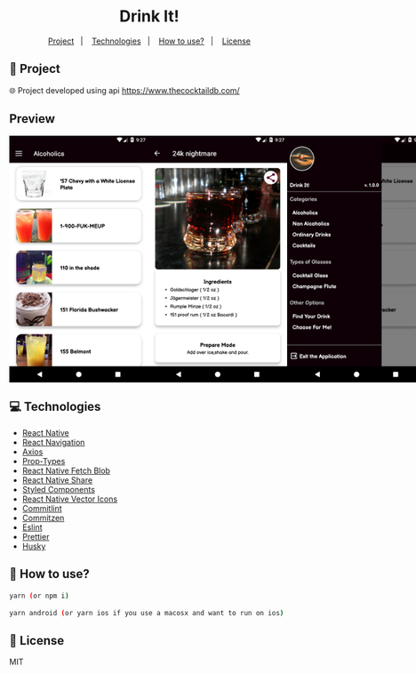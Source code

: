 <h1 align="center">
  Drink It!
</h1>

<p align="center">
  <a href="#rocket-project">Project</a>&nbsp;&nbsp;&nbsp;|&nbsp;&nbsp;&nbsp;
  <a href="#computer-technologies">Technologies</a>&nbsp;&nbsp;&nbsp;|&nbsp;&nbsp;&nbsp;
  <a href="#thinking-how-to-use">How to use?</a>&nbsp;&nbsp;&nbsp;|&nbsp;&nbsp;&nbsp;
  <a href="#memo-license">License</a>
</p>

## :rocket: Project

:globe_with_meridians:
Project developed using api https://www.thecocktaildb.com/

## Preview

<div style="display: flex">
<img src="./.github/mobile1.png" width="250" />
<img src="./.github/mobile2.png" width="250" />
<img src="./.github/mobile3.png" width="250" />
<img src="./.github/mobile4.png" width="250" />
</div>

## :computer: Technologies

- [React Native](https://facebook.github.io/react-native/)
- [React Navigation](https://reactnavigation.org/)
- [Axios](https://github.com/axios/axios)
- [Prop-Types](https://github.com/facebook/prop-types)
- [React Native Fetch Blob](https://github.com/joltup/rn-fetch-blob)
- [React Native Share](https://github.com/react-native-community/react-native-share)
- [Styled Components](https://styled-components.com/)
- [React Native Vector Icons](https://github.com/oblador/react-native-vector-icons)
- [Commitlint](https://github.com/conventional-changelog/commitlint)
- [Commitzen](https://github.com/commitizen/cz-cli)
- [Eslint](https://github.com/eslint/eslint)
- [Prettier](https://github.com/prettier/prettier)
- [Husky](https://github.com/typicode/husky)

## :thinking: How to use?

```sh
yarn (or npm i)
```

```sh
yarn android (or yarn ios if you use a macosx and want to run on ios)
```

## :memo: License

MIT
